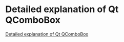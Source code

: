 # Detailed explanation of Qt QComboBox
[Detailed explanation of Qt QComboBox](https://aiwithcloud.com/2022/09/14/detailed_explanation_of_qt_qcombobox/)